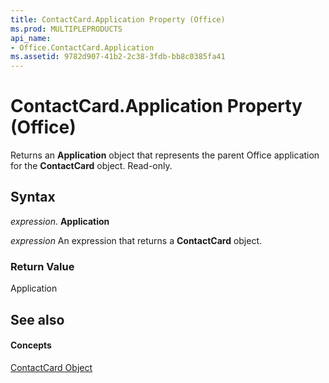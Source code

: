 ```yaml
---
title: ContactCard.Application Property (Office)
ms.prod: MULTIPLEPRODUCTS
api_name:
- Office.ContactCard.Application
ms.assetid: 9782d907-41b2-2c38-3fdb-bb8c0385fa41
---
```



# ContactCard.Application Property (Office)

Returns an  **Application** object that represents the parent Office application for the **ContactCard** object. Read-only.


## Syntax

 _expression_. **Application**

 _expression_ An expression that returns a **ContactCard** object.


### Return Value

Application


## See also


#### Concepts


[ContactCard Object](contactcard-object-office.md)

